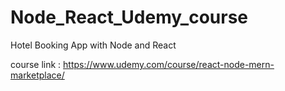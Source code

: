 # Node_React_Udemy_course
Hotel Booking App with Node and React 

course link : https://www.udemy.com/course/react-node-mern-marketplace/